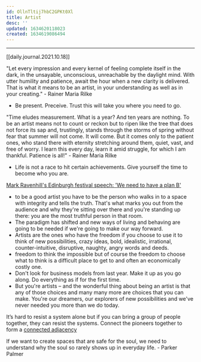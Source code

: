 ```yaml
---
id: OllnTltij7hbC2GPKt0Xl
title: Artist
desc: ''
updated: 1634620118023
created: 1634619086494
---
```


---

[[daily.journal.2021.10.18]]

"Let every impression and every kernel of feeling complete itself in the dark, in the unsayable, unconscious, unreachable by the daylight mind. With utter humility and patience, await the hour when a new clarity is delivered. That is what it means to be an artist, in your understanding as well as in your creating." - Rainer Maria Rilke
- Be present. Preceive. Trust this will take you where you need to go.

"Time eludes measurement. What is a year? And ten years are nothing. To be an artist means not to count or reckon but to ripen like the tree that does not force its sap and, trustingly, stands through the storms of spring without fear that summer will not come. It will come. But it comes only to the patient ones, who stand there with eternity stretching around them, quiet, vast, and free of worry. I learn this every day, learn it amid struggle, for which I am thankful. Patience is all!" - Rainer Maria Rilke
- Life is not a race to hit certain achievements. Give yourself the time to become who you are. 

[Mark Ravenhill's Edinburgh festival speech: 'We need to have a plan B'](https://www.theguardian.com/culture/2013/aug/03/mark-ravenhill-edinburgh-festival-speech-full-text)
- to be a good artist you have to be the person who walks in to a space with integrity and tells the truth. That's what marks you out from the audience and why they're sitting over there and you're standing up there: you are the most truthful person in that room.
- The paradigm has shifted and new ways of living and behaving are going to be needed if we're going to make our way forward.
- Artists are the ones who have the freedom if you choose to use it to think of new possibilities, crazy ideas, bold, idealistic, irrational, counter-intuitive, disruptive, naughty, angry words and deeds.
- freedom to think the impossible but of course the freedom to choose what to think is a difficult place to get to and often an economically costly one.
- Don't look for business models from last year. Make it up as you go along. Do everything as if for the first time.
- But you're artists – and the wonderful thing about being an artist is that any of those choices and many many more are choices that you can make. You're our dreamers, our explorers of new possibilities and we've never needed you more than we do today.

It’s hard to resist a system alone but if you can bring a group of people together, they can resist the systems. Connect the pioneers together to form a [connected adjacency](https://redefineschool.com/connected-adjacency/)

If we want to create spaces that are safe for the soul, we need to understand why the soul so rarely shows up in everyday life. - Parker Palmer